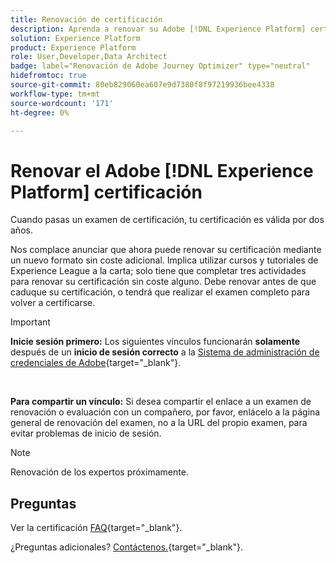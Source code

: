 ```yaml
---
title: Renovación de certificación
description: Aprenda a renovar su Adobe [!DNL Experience Platform] certificación antes de que caduque.
solution: Experience Platform
product: Experience Platform
role: User,Developer,Data Architect
badge: label="Renovación de Adobe Journey Optimizer" type="neutral"
hidefromtoc: true
source-git-commit: 80eb829060ea607e9d7380f8f97219936bee4338
workflow-type: tm+mt
source-wordcount: '171'
ht-degree: 0%

---
```


# Renovar el Adobe [!DNL Experience Platform] certificación

Cuando pasas un examen de certificación, tu certificación es válida por dos años.

Nos complace anunciar que ahora puede renovar su certificación mediante un nuevo formato sin coste adicional. Implica utilizar cursos y tutoriales de Experience League a la carta; solo tiene que completar tres actividades para renovar su certificación sin coste alguno. Debe renovar antes de que caduque su certificación, o tendrá que realizar el examen completo para volver a certificarse.

>[!IMPORTANT]
>
>**Inicie sesión primero:** Los siguientes vínculos funcionarán **solamente** después de un **inicio de sesión correcto** a la [Sistema de administración de credenciales de Adobe](https://www.certmetrics.com/adobe){target="_blank"}.
>
><br>
>
>**Para compartir un vínculo:** Si desea compartir el enlace a un examen de renovación o evaluación con un compañero, por favor, enlácelo a la página general de renovación del examen, no a la URL del propio examen, para evitar problemas de inicio de sesión.

>[!NOTE]
>Renovación de los expertos próximamente.

## Preguntas

Ver la certificación [FAQ](https://experienceleague.adobe.com/docs/certification/certification/faq.html){target="_blank"}.

¿Preguntas adicionales? [Contáctenos.](mailto:certif@adobe.com){target="_blank"}.
